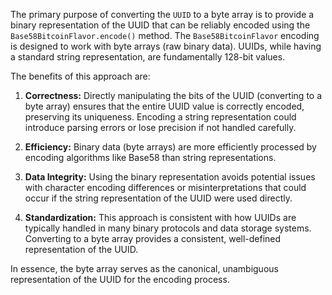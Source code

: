 The primary purpose of converting the `UUID` to a byte array is to provide a binary representation of the UUID that can be reliably encoded using the `Base58BitcoinFlavor.encode()` method. The `Base58BitcoinFlavor` encoding is designed to work with byte arrays (raw binary data). UUIDs, while having a standard string representation, are fundamentally 128-bit values.

The benefits of this approach are:

1. **Correctness:**  Directly manipulating the bits of the UUID (converting to a byte array) ensures that the entire UUID value is correctly encoded, preserving its uniqueness.  Encoding a string representation could introduce parsing errors or lose precision if not handled carefully.

2. **Efficiency:** Binary data (byte arrays) are more efficiently processed by encoding algorithms like Base58 than string representations.

3. **Data Integrity:**  Using the binary representation avoids potential issues with character encoding differences or misinterpretations that could occur if the string representation of the UUID were used directly.

4. **Standardization:**  This approach is consistent with how UUIDs are typically handled in many binary protocols and data storage systems.  Converting to a byte array provides a consistent, well-defined representation of the UUID.

In essence, the byte array serves as the canonical, unambiguous representation of the UUID for the encoding process.